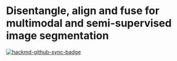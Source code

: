 # Disentangle, align and fuse for multimodal and semi-supervised image segmentation

[![hackmd-github-sync-badge](https://hackmd.io/8IqzDC0vSNuemqTrnAcHbA/badge)](https://hackmd.io/8IqzDC0vSNuemqTrnAcHbA)

